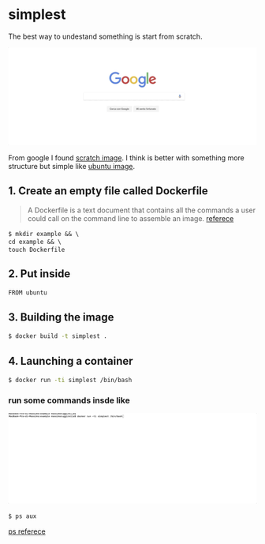 # simplest

The best way to undestand something is start from scratch.

![gif 1](resources/1.gif)

From google I found [scratch image](https://hub.docker.com/_/scratch/). I think is better with something more structure but simple like [ubuntu image](https://hub.docker.com/_/ubuntu/).

## 1. Create an empty file called Dockerfile
 
 > A Dockerfile is a text document that contains all the commands a user could call on the command line to assemble an image.
 [referece](https://docs.docker.com/engine/reference/builder/)

```
$ mkdir example && \
cd example && \
touch Dockerfile
```

## 2. Put inside

```text
FROM ubuntu
```

## 3. Building the image
```bash
$ docker build -t simplest .
```

## 4. Launching a container

```bash
$ docker run -ti simplest /bin/bash
```

### run some commands insde like

![gif 2](resources/2.gif)

```bash
$ ps aux
```
[ps referece](http://www.linfo.org/ps.html)
